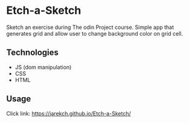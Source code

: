 # Etch-a-Sketch

Sketch an exercise during The odin Project course.
Simple app that generates grid and allow user to change background color on grid cell.

## Technologies
- JS (dom manipulation)
- CSS 
- HTML

## Usage
Click link: https://jarekch.github.io/Etch-a-Sketch/
